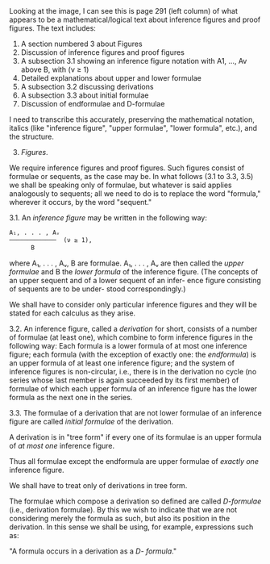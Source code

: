 <thinking>
Looking at the image, I can see this is page 291 (left column) of what appears to be a mathematical/logical text about inference figures and proof figures. The text includes:

1. A section numbered 3 about Figures
2. Discussion of inference figures and proof figures
3. A subsection 3.1 showing an inference figure notation with A1, ..., Av above B, with (ν ≥ 1)
4. Detailed explanations about upper and lower formulae
5. A subsection 3.2 discussing derivations
6. A subsection 3.3 about initial formulae
7. Discussion of endformulae and D-formulae

I need to transcribe this accurately, preserving the mathematical notation, italics (like "inference figure", "upper formulae", "lower formula", etc.), and the structure.
</thinking>

3. *Figures*.

We require inference figures and proof figures.
Such figures consist of formulae or sequents, as
the case may be. In what follows (3.1 to 3.3, 3.5)
we shall be speaking only of formulae, but whatever
is said applies analogously to sequents; all we need
to do is to replace the word "formula," wherever it
occurs, by the word "sequent."

3.1. An *inference figure* may be written in the
following way:

```txt
A₁, . . . , Aᵥ
─────────────  (ν ≥ 1),
      B
```

where A₁, . . . , Aᵥ, B are formulae. A₁, . . . , Aᵥ
are then called the *upper formulae* and B the *lower
formula* of the inference figure. (The concepts of an
upper sequent and of a lower sequent of an infer-
ence figure consisting of sequents are to be under-
stood correspondingly.)

We shall have to consider only particular
inference figures and they will be stated for each
calculus as they arise.

3.2. An inference figure, called a *derivation* for short,
consists of a number of formulae (at least one),
which combine to form inference figures in the
following way: Each formula is a lower formula of
at most one inference figure; each formula (with
the exception of exactly one: the *endformula*) is an
upper formula of at least one inference figure; and
the system of inference figures is non-circular, i.e.,
there is in the derivation no cycle (no series whose
last member is again succeeded by its first member)
of formulae of which each upper formula of an
inference figure has the lower formula as the next
one in the series.

3.3. The formulae of a derivation that are not
lower formulae of an inference figure are called
*initial formulae* of the derivation.

A derivation is in "tree form" if every one of its
formulae is an upper formula of *at most one* inference
figure.

Thus all formulae except the endformula are
upper formulae of *exactly one* inference figure.

We shall have to treat only of derivations in tree
form.

The formulae which compose a derivation so
defined are called *D-formulae* (i.e., derivation
formulae). By this we wish to indicate that we are
not considering merely the formula as such, but
also its position in the derivation. In this sense we
shall be using, for example, expressions such as:

"A formula occurs in a derivation as a *D-
formula*."

